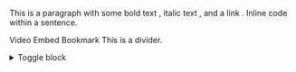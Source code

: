 This is a paragraph with some  bold text ,  italic text , and a  link .
Inline code  within a sentence.

 Video
Embed
Bookmark
This is a divider.
<details><summary>Toggle block</summary>
Content inside the toggle block.
</details>
